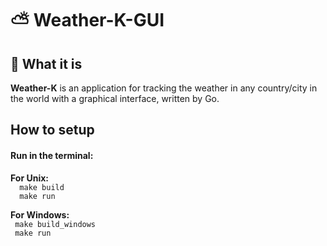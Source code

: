 # ⛅ Weather-K-GUI

## 🤔 What it is
<p>
  <b>Weather-K</b> is an application for tracking the weather in any country/city  in the world with a graphical interface, written by Go.
</p>

## How to setup
<p>
  <h4>Run in the terminal:</h4>
  <b>For Unix:</b>
    <br>
    <code>  make build  </code>
    <br>
    <code>  make run    </code>
    <br>

  <b>For Windows:</b>
    <br>
    <code>  make build_windows  </code>
    <br>
    <code>  make run    </code>
    <br>


</p>

